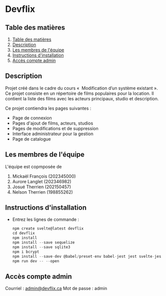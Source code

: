 # Devflix

## Table des matières
1. [Table des matières](#table-des-matières)
2. [Description](#description)
3. [Les membres de l'équipe](#les-membres-de-léquipe)
4. [Instructions d'installation](#instructions-dinstallation)
5. [Accès compte admin](#accès-compte-admin)

## Description
Projet créé dans le cadre du cours «  Modification d’un système existant ». Ce projet consiste en un répertoire de films populaires pour la location. Il contient la liste des films avec les acteurs principaux, studio et description.
  
Ce projet contiendra les pages suivantes :
- Page de connexion
- Pages d'ajout de films, acteurs, studios
- Pages de modifications et de suppression
- Interface administrateur pour la gestion
- Page de catalogue

## Les membres de l'équipe
L'équipe est copmposée de
1. Mickaël François (202345000)
2. Aurore Langlet (202346982)
3. Josué Therrien (202150457)
4. Nelson Therrien (198855262)

## Instructions d'installation
- Entrez les lignes de commande :
    ```javascript
    npm create svelte@latest devflix
    cd devflix
    npm install
    npm install --save sequelize
    npm install --save sqlite3
    npm i bcrypt
    npm install --save-dev @babel/preset-env babel-jest jest svelte-jester
    npm run dev -- --open
    ```

## Accès compte admin
Courriel : admin@devflix.ca
Mot de passe : admin